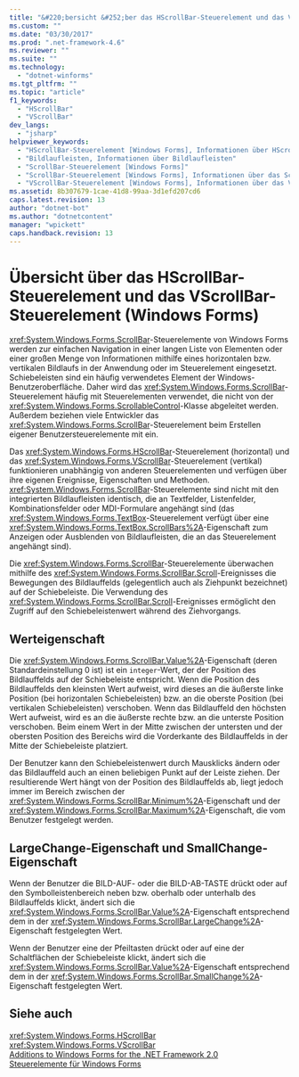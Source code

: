 ```yaml
---
title: "&#220;bersicht &#252;ber das HScrollBar-Steuerelement und das VScrollBar-Steuerelement (Windows Forms) | Microsoft Docs"
ms.custom: ""
ms.date: "03/30/2017"
ms.prod: ".net-framework-4.6"
ms.reviewer: ""
ms.suite: ""
ms.technology: 
  - "dotnet-winforms"
ms.tgt_pltfrm: ""
ms.topic: "article"
f1_keywords: 
  - "HScrollBar"
  - "VScrollBar"
dev_langs: 
  - "jsharp"
helpviewer_keywords: 
  - "HScrollBar-Steuerelement [Windows Forms], Informationen über HScrollBar"
  - "Bildlaufleisten, Informationen über Bildlaufleisten"
  - "ScrollBar-Steuerelement [Windows Forms]"
  - "ScrollBar-Steuerelement [Windows Forms], Informationen über das ScrollBar-Steuerelement"
  - "VScrollBar-Steuerelement [Windows Forms], Informationen über das VScrollBar-Steuerelement"
ms.assetid: 8b307679-1cae-41d8-99aa-3d1efd207cd6
caps.latest.revision: 13
author: "dotnet-bot"
ms.author: "dotnetcontent"
manager: "wpickett"
caps.handback.revision: 13
---
```

# &#220;bersicht &#252;ber das HScrollBar-Steuerelement und das VScrollBar-Steuerelement (Windows Forms)
<xref:System.Windows.Forms.ScrollBar>\-Steuerelemente von Windows Forms werden zur einfachen Navigation in einer langen Liste von Elementen oder einer großen Menge von Informationen mithilfe eines horizontalen bzw. vertikalen Bildlaufs in der Anwendung oder im Steuerelement eingesetzt.  Schiebeleisten sind ein häufig verwendetes Element der Windows\-Benutzeroberfläche. Daher wird das <xref:System.Windows.Forms.ScrollBar>\-Steuerelement häufig mit Steuerelementen verwendet, die nicht von der <xref:System.Windows.Forms.ScrollableControl>\-Klasse abgeleitet werden.  Außerdem beziehen viele Entwickler das <xref:System.Windows.Forms.ScrollBar>\-Steuerelement beim Erstellen eigener Benutzersteuerelemente mit ein.  
  
 Das <xref:System.Windows.Forms.HScrollBar>\-Steuerelement \(horizontal\) und das <xref:System.Windows.Forms.VScrollBar>\-Steuerelement \(vertikal\) funktionieren unabhängig von anderen Steuerelementen und verfügen über ihre eigenen Ereignisse, Eigenschaften und Methoden.  <xref:System.Windows.Forms.ScrollBar>\-Steuerelemente sind nicht mit den integrierten Bildlaufleisten identisch, die an Textfelder, Listenfelder, Kombinationsfelder oder MDI\-Formulare angehängt sind \(das <xref:System.Windows.Forms.TextBox>\-Steuerelement verfügt über eine <xref:System.Windows.Forms.TextBox.ScrollBars%2A>\-Eigenschaft zum Anzeigen oder Ausblenden von Bildlaufleisten, die an das Steuerelement angehängt sind\).  
  
 Die <xref:System.Windows.Forms.ScrollBar>\-Steuerelemente überwachen mithilfe des <xref:System.Windows.Forms.ScrollBar.Scroll>\-Ereignisses die Bewegungen des Bildlauffelds \(gelegentlich auch als Ziehpunkt bezeichnet\) auf der Schiebeleiste.  Die Verwendung des <xref:System.Windows.Forms.ScrollBar.Scroll>\-Ereignisses ermöglicht den Zugriff auf den Schiebeleistenwert während des Ziehvorgangs.  
  
## Werteigenschaft  
 Die <xref:System.Windows.Forms.ScrollBar.Value%2A>\-Eigenschaft \(deren Standardeinstellung 0 ist\) ist ein `integer`\-Wert, der der Position des Bildlauffelds auf der Schiebeleiste entspricht.  Wenn die Position des Bildlauffelds den kleinsten Wert aufweist, wird dieses an die äußerste linke Position \(bei horizontalen Schiebeleisten\) bzw. an die oberste Position \(bei vertikalen Schiebeleisten\) verschoben.  Wenn das Bildlauffeld den höchsten Wert aufweist, wird es an die äußerste rechte bzw. an die unterste Position verschoben.  Beim einem Wert in der Mitte zwischen der untersten und der obersten Position des Bereichs wird die Vorderkante des Bildlauffelds in der Mitte der Schiebeleiste platziert.  
  
 Der Benutzer kann den Schiebeleistenwert durch Mausklicks ändern oder das Bildlauffeld auch an einen beliebigen Punkt auf der Leiste ziehen.  Der resultierende Wert hängt von der Position des Bildlauffelds ab, liegt jedoch immer im Bereich zwischen der <xref:System.Windows.Forms.ScrollBar.Minimum%2A>\-Eigenschaft und der <xref:System.Windows.Forms.ScrollBar.Maximum%2A>\-Eigenschaft, die vom Benutzer festgelegt werden.  
  
## LargeChange\-Eigenschaft und SmallChange\-Eigenschaft  
 Wenn der Benutzer die BILD\-AUF\- oder die BILD\-AB\-TASTE drückt oder auf den Symbolleistenbereich neben bzw. oberhalb oder unterhalb des Bildlauffelds klickt, ändert sich die <xref:System.Windows.Forms.ScrollBar.Value%2A>\-Eigenschaft entsprechend dem in der <xref:System.Windows.Forms.ScrollBar.LargeChange%2A>\-Eigenschaft festgelegten Wert.  
  
 Wenn der Benutzer eine der Pfeiltasten drückt oder auf eine der Schaltflächen der Schiebeleiste klickt, ändert sich die <xref:System.Windows.Forms.ScrollBar.Value%2A>\-Eigenschaft entsprechend dem in der <xref:System.Windows.Forms.ScrollBar.SmallChange%2A>\-Eigenschaft festgelegten Wert.  
  
## Siehe auch  
 <xref:System.Windows.Forms.HScrollBar>   
 <xref:System.Windows.Forms.VScrollBar>   
 [Additions to Windows Forms for the .NET Framework 2.0](http://msdn.microsoft.com/de-de/c61a923d-3d6a-4c8c-820c-e94c83f3f9a8)   
 [Steuerelemente für Windows Forms](../../../../docs/framework/winforms/controls/controls-to-use-on-windows-forms.md)